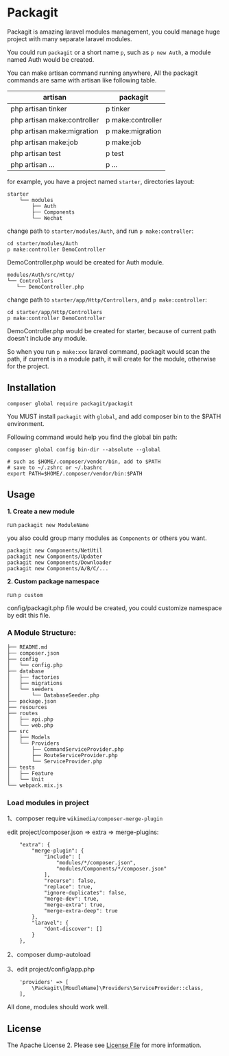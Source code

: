 # Packagit

Packagit is amazing laravel modules management, you could manage huge project with many separate laravel modules. 

You could run `packagit` or a short name `p`, such as `p new Auth`, a module named Auth would be created.

You can make artisan command running anywhere, All the packagit commands are same with artisan like following table.

| artisan                     | packagit          |
|-----------------------------|-------------------|
| php artisan tinker          | p tinker          |
| php artisan make:controller | p make:controller |
| php artisan make:migration  | p make:migration  |
| php artisan make:job        | p make:job        |
| php artisan test            | p test            |
| php artisan ...             | p ...             |

for example, you have a project named `starter`, directories layout:

    starter
        └── modules
            ├── Auth
            ├── Components
            └── Wechat

change path to `starter/modules/Auth`, and run `p make:controller`:

```
cd starter/modules/Auth
p make:controller DemoController
```

DemoController.php would be created for Auth module.

```
modules/Auth/src/Http/
└── Controllers
   └── DemoController.php
```

change path to `starter/app/Http/Controllers`, and `p make:controller`:

```
cd starter/app/Http/Controllers
p make:controller DemoController
```

DemoController.php would be created for starter, because of current path doesn't include any module.

So when you run `p make:xxx` laravel command, packagit would scan the path, if current is in a module path, it will create for the module, otherwise for the project.

## Installation

`composer global require packagit/packagit`

You MUST install `packagit` with `global`, and add composer bin to the $PATH environment. 

Following command would help you find the global bin path:

```
composer global config bin-dir --absolute --global

# such as $HOME/.composer/vendor/bin, add to $PATH
# save to ~/.zshrc or ~/.bashrc
export PATH=$HOME/.composer/vendor/bin:$PATH
```

## Usage

**1. Create a new module**

run `packagit new ModuleName`

you also could group many modules as `Components` or others you want.

```
packagit new Components/NetUtil
packagit new Components/Updater
packagit new Components/Downloader
packagit new Components/A/B/C/...
```

**2. Custom package namespace**

run `p custom`

config/packagit.php file would be created, you could customize namespace by edit this file.


### A Module Structure:

```
├── README.md
├── composer.json
├── config
│   └── config.php
├── database
│   ├── factories
│   ├── migrations
│   └── seeders
│       └── DatabaseSeeder.php
├── package.json
├── resources
├── routes
│   ├── api.php
│   └── web.php
├── src
│   ├── Models
│   └── Providers
│       ├── CommandServiceProvider.php
│       ├── RouteServiceProvider.php
│       └── ServiceProvider.php
├── tests
│   ├── Feature
│   └── Unit
└── webpack.mix.js
```

### Load modules in project

1、composer require `wikimedia/composer-merge-plugin`

edit project/composer.json => extra => merge-plugins:

```
    "extra": {
        "merge-plugin": {
            "include": [
                "modules/*/composer.json",
                "modules/Components/*/composer.json"
            ],
            "recurse": false,
            "replace": true,
            "ignore-duplicates": false,
            "merge-dev": true,
            "merge-extra": true,
            "merge-extra-deep": true
        },
        "laravel": {
            "dont-discover": []
        }
    },
```
2、composer dump-autoload

3、edit project/config/app.php

```
    'providers' => [
        \Packagit\[MoudleName]\Providers\ServiceProvider::class, 
    ],
```


All done, modules should work well.

## License

The Apache License 2. Please see [License File](LICENSE.md) for more information.
